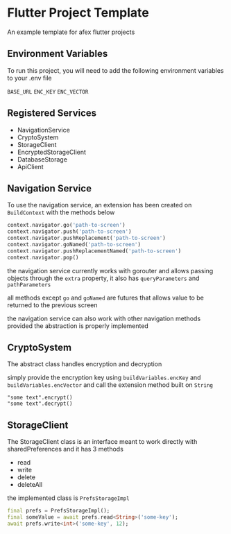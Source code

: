 
# Flutter Project Template

An example template for afex flutter projects

## Environment Variables


To run this project, you will need to add the following environment variables to your .env file

`BASE_URL`
`ENC_KEY`
`ENC_VECTOR`


## Registered Services

- NavigationService
- CryptoSystem
- StorageClient
- EncryptedStorageClient
- DatabaseStorage
- ApiClient
## Navigation Service

To use the navigation service, an extension has been created on `BuildContext` with the methods below

```dart
context.navigator.go('path-to-screen')
context.navigator.push('path-to-screen')
context.navigator.pushReplacement('path-to-screen')
context.navigator.goNamed('path-to-screen')
context.navigator.pushReplacementNamed('path-to-screen')
context.navigator.pop()
```

the navigation service currently works with gorouter and allows passing objects through the `extra` property, it also has `queryParameters` and `pathParameters`

all methods except `go` and `goNamed` are futures that allows value to be returned to the previous screen

the navigation service can also work with other navigation methods provided the abstraction is properly implemented 
## CryptoSystem
The abstract class handles encryption and decryption 

simply provide the encryption key using `buildVariables.encKey` and `buildVariables.encVector` and call the extension method built on `String`

```
"some text".encrypt()
"some text".decrypt()
```
## StorageClient
The StorageClient class is an interface meant to work directly with sharedPreferences and it has 3 methods

- read<T>
- write<T>
- delete
- deleteAll

the implemented class is `PrefsStorageImpl`

```dart
final prefs = PrefsStorageImpl();
final someValue = await prefs.read<String>('some-key');
await prefs.write<int>('some-key', 12);
```
